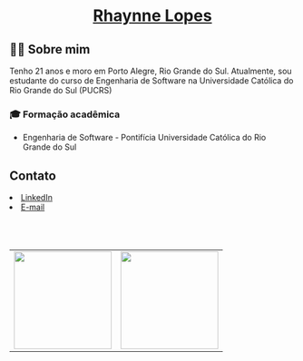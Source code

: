 <a href="https://www.linkedin.com/in/rhaynnelopes/"><h1 align="center"> Rhaynne Lopes </h1></a>


<h2> 🧙🏻 Sobre mim </h2>

Tenho 21 anos e moro em Porto Alegre, Rio Grande do Sul. Atualmente, sou estudante do curso de Engenharia de Software na Universidade Católica do Rio Grande do Sul (PUCRS)

### :mortar_board: Formação acadêmica
  - Engenharia de Software - Pontifícia Universidade Católica do Rio Grande do Sul

<h2> Contato </h2>
<a href="https://www.linkedin.com/in/rhaynnelopes/"><li>LinkedIn</li></a>
<a href="mailto:rhaynnelopes@hotmail.com"><li>E-mail</li></a>



<br>
<br>
<br>

<table align='center'>
  <row>
    <td>
     <!-- Card -->
      <img height='172' src='https://github-readme-stats.vercel.app/api/top-langs/?username=rhaynnelopes&layout=compact&theme=dark'>
    </td>
    <td>
      <img height='172' src='https://github-readme-stats.vercel.app/api?username=rhaynnelopes&show_icons=true&theme=dark'>
    </td>
  </row>
</table>
<br/>
<br/>
<br/>
